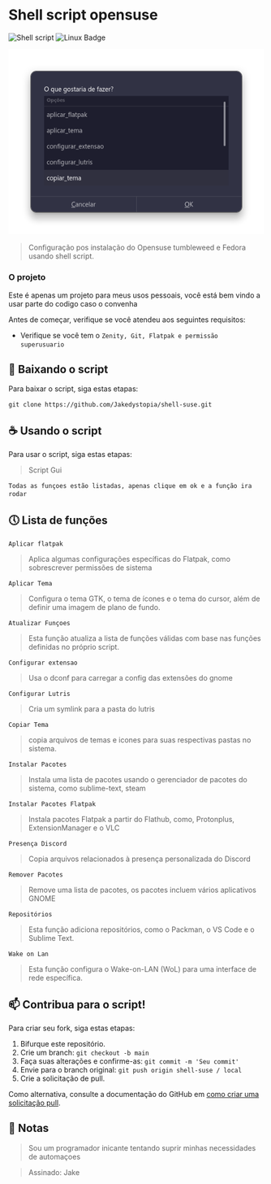 # Shell script opensuse

![Shell script](https://img.shields.io/badge/Shell_Script-0d1117?style=for-the-badge&logo=gnu-bash&logoColor=white)
![Linux Badge](https://img.shields.io/badge/Linux-0d1117?style=for-the-badge&logo=linux&logoColor=white)

<img src="./imagens/img.png" alt="Demo">

> Configuração pos instalação do Opensuse tumbleweed e Fedora usando shell script.

### O projeto

Este é apenas um projeto para meus usos pessoais, você está bem vindo a usar parte do codigo caso o convenha

Antes de começar, verifique se você atendeu aos seguintes requisitos:
* Verifique se você tem o `Zenity, Git, Flatpak e permissão superusuario`

## 🚀 Baixando o script

Para baixar o script, siga estas etapas:

```
git clone https://github.com/Jakedystopia/shell-suse.git
```
## ☕ Usando o script

Para usar o script, siga estas etapas:

> Script Gui

```
Todas as funçoes estão listadas, apenas clique em ok e a função ira rodar
```

## 🕔 Lista de funções

```
Aplicar flatpak
```

> Aplica algumas configurações específicas do Flatpak, como sobrescrever permissões de sistema

```
Aplicar Tema
```

> Configura o tema GTK, o tema de ícones e o tema do cursor, além de definir uma imagem de plano de fundo.


```
Atualizar Funçoes
```

> Esta função atualiza a lista de funções válidas com base nas funções definidas no próprio script.

```
Configurar extensao
```

> Usa o dconf para carregar a config das extensões do gnome

```
Configurar Lutris
```

> Cria um symlink para a pasta do lutris


```
Copiar Tema
```

> copia arquivos de temas e icones  para suas respectivas pastas no sistema.

```
Instalar Pacotes
```

> Instala uma lista de pacotes usando o gerenciador de pacotes do sistema, como sublime-text, steam

```
Instalar Pacotes Flatpak
```

> Instala pacotes Flatpak a partir do Flathub, como, Protonplus, ExtensionManager e o VLC

```
Presença Discord
```
> Copia arquivos relacionados à presença personalizada do Discord 
```
Remover Pacotes
```

> Remove uma lista de pacotes, os pacotes incluem vários aplicativos GNOME

```
Repositórios
```

> Esta função adiciona repositórios, como o Packman, o VS Code e o Sublime Text.

```
Wake on Lan
```
> Esta função configura o Wake-on-LAN (WoL) para uma interface de rede específica.

## 📫 Contribua para o script!
Para criar seu fork, siga estas etapas:

1. Bifurque este repositório.
2. Crie um branch: `git checkout -b main`
3. Faça suas alterações e confirme-as: `git commit -m 'Seu commit'`
4. Envie para o branch original: `git push origin shell-suse / local`
5. Crie a solicitação de pull.

Como alternativa, consulte a documentação do GitHub em [como criar uma solicitação pull](https://help.github.com/en/github/collaborating-with-issues-and-pull-requests/creating-a-pull-request).

## 🎉 Notas

> Sou um programador inicante tentando suprir minhas necessidades de automaçoes

> Assinado: Jake

